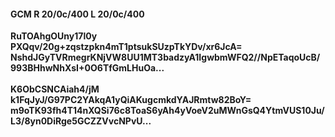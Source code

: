 #### GCM R 20/0c/400 L 20/0c/400
**RuTOAhgOUny17l0y**<br/>**PXQqv/20g+zqstzpkn4mT1ptsukSUzpTkYDv/xr6JcA=**<br/>**NshdJGyTVRmegrKNjVW8UU1MT3badzyA1IgwbmWFQ2//NpETaqoUcB/993BHhwNhXsI+0O6TfGmLHuOa...**<br/><br/>
**K6ObCSNCAiah4/jM**<br/>**k1FqJyJ/G97PC2YAkqA1yQiAKugcmkdYAJRmtw82BoY=**<br/>**m9oTK93fh4T14nXQSi76c8ToaS6yAh4yVoeV2uMWnGsQ4YtmVUS10Ju/L3/8yn0DiRge5GCZZVvcNPvU...**